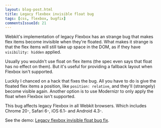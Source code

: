 ```yaml
---
layout: blog-post.html
title: Legacy flexbox invisible float bug
tags: [css, flexbox, bugfix]
commentsIssueId: 21
---
```


Webkit's implementation of legacy Flexbox has an strange bug that makes flex items become invisible when they're floated. What makes it strange is that the flex items will still take up space in the DOM, as if they have `visibility: hidden` applied.

Usually you wouldn't use float on flex items (the spec even says that float has no effect on them). But it's useful for providing a fallback layout when Flexbox isn't supported.

Luckily I chanced on a hack that fixes the bug. All you have to do is give the floated flex items a position, like `position: relative`, and they'll (strangely) become visible again. Another option is to use Modernizr to only apply the float when Flexbox isn't supported.

This bug affects legacy Flexbox in all Webkit browsers. Which includes Chrome 20-, Safari 6-, iOS 6.1- and Android 4.3-.

<p data-height="350" data-theme-id="4385" data-slug-hash="rhlfd" data-default-tab="result" class="codepen">
    See the demo: <a href='/demos/legacy-flexbox-invisible-float-bug/'>Legacy flexbox invisible float bug fix</a>.
</p>
